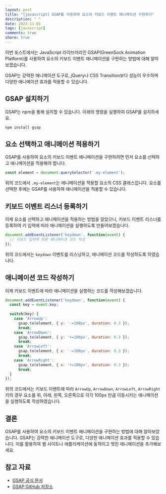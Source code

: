 ```yaml
---
layout: post
title: "[javascript] GSAP를 사용하여 요소의 키보드 이벤트 애니메이션 구현하기"
description: " "
date: 2023-11-01
tags: [javascript]
comments: true
share: true
---
```


이번 포스트에서는 JavaScript 라이브러리인 GSAP(GreenSock Animation Platform)를 사용하여 요소의 키보드 이벤트 애니메이션을 구현하는 방법에 대해 알아보겠습니다.

GSAP는 강력한 애니메이션 도구로, jQuery나 CSS Transition보다 성능이 우수하며 다양한 애니메이션 효과를 적용할 수 있습니다.

## GSAP 설치하기

GSAP는 npm을 통해 설치할 수 있습니다. 아래의 명령을 실행하여 GSAP를 설치하세요.

```javascript
npm install gsap
```

## 요소 선택하고 애니메이션 적용하기

GSAP를 사용하여 요소의 키보드 이벤트 애니메이션을 구현하려면 먼저 요소를 선택하고 애니메이션을 적용해야 합니다.

```javascript
const element = document.querySelector('.my-element');
```

위의 코드에서 `.my-element`는 애니메이션을 적용할 요소의 CSS 클래스입니다. 요소를 선택한 후에는 GSAP를 사용하여 애니메이션을 적용할 수 있습니다.

## 키보드 이벤트 리스너 등록하기

이제 요소를 선택하고 애니메이션을 적용하는 방법을 알았으니, 키보드 이벤트 리스너를 등록하여 키 입력에 따라 애니메이션을 실행하도록 만들어보겠습니다.

```javascript
document.addEventListener('keydown', function(event) {
  // 키보드 입력에 따른 애니메이션 코드 작성
});
```

위의 코드에서는 `keydown` 이벤트를 리스닝하고, 애니메이션 코드를 작성하도록 하였습니다.

## 애니메이션 코드 작성하기

이제 키보드 이벤트에 따라 애니메이션을 실행하는 코드를 작성해보겠습니다.

```javascript
document.addEventListener('keydown', function(event) {
  const key = event.key;
  
  switch(key) {
    case 'ArrowUp':
      gsap.to(element, { y: '-=100px', duration: 0.3 });
      break;
    case 'ArrowDown':
      gsap.to(element, { y: '+=100px', duration: 0.3 });
      break;
    case 'ArrowLeft':
      gsap.to(element, { x: '-=100px', duration: 0.3 });
      break;
    case 'ArrowRight':
      gsap.to(element, { x: '+=100px', duration: 0.3 });
      break;
  }
});
```

위의 코드에서는 키보드 이벤트에 따라 `ArrowUp`, `ArrowDown`, `ArrowLeft`, `ArrowRight` 키의 경우 요소를 위, 아래, 왼쪽, 오른쪽으로 각각 100px 만큼 이동시키는 애니메이션을 실행하도록 작성하였습니다.

## 결론

GSAP를 사용하여 요소의 키보드 이벤트 애니메이션을 구현하는 방법에 대해 알아보았습니다. GSAP는 강력한 애니메이션 도구로, 다양한 애니메이션 효과를 적용할 수 있습니다. 이를 활용하여 웹 사이트나 애플리케이션에 동적이고 멋진 애니메이션을 추가해보세요.

## 참고 자료

- [GSAP 공식 문서](https://greensock.com/docs/)
- [GSAP GitHub 저장소](https://github.com/greensock/GSAP)